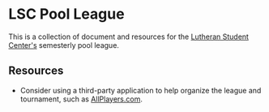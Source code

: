 # LSC Pool League

This is a collection of document and resources for the
[Lutheran Student Center's](http://lincoln.nelcm.com/)
semesterly pool league.

## Resources

- Consider using a third-party application to help organize the league and
  tournament, such as [AllPlayers.com](https://www.allplayers.com/).
